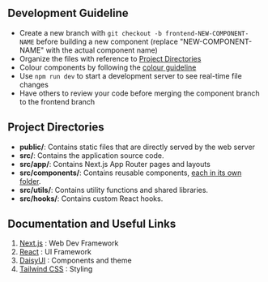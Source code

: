 ## Development Guideline

- Create a new branch with `git checkout -b frontend-NEW-COMPONENT-NAME` before building a new component (replace "NEW-COMPONENT-NAME" with the actual component name)
- Organize the files with reference to [Project Directories](#project-directories)
- Colour components by following the [colour guideline](https://v5.daisyui.com/docs/colors/)
- Use `npm run dev` to start a development server to see real-time file changes
- Have others to review your code before merging the component branch to the frontend branch

## Project Directories

- **public/**: Contains static files that are directly served by the web server
- **src/**: Contains the application source code.
- **src/app/**: Contains Next.js App Router pages and layouts
- **src/components/**: Contains reusable components, <ins>each in its own folder</ins>.
- **src/utils/**: Contains utility functions and shared libraries.
- **src/hooks/**: Contains custom React hooks.

## Documentation and Useful Links

1. [Next.js](https://nextjs.org/docs/app/building-your-application) : Web Dev Framework
2. [React](https://react.dev/learn/your-first-component) : UI Framework
3. [DaisyUI](https://v5.daisyui.com/components/) : Components and theme
4. [Tailwind CSS](https://tailwindcss.com/docs/styling-with-utility-classes) : Styling
